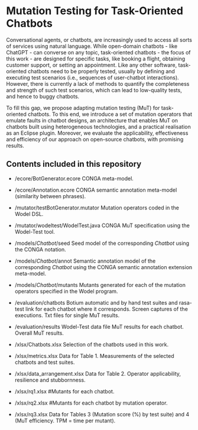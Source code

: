 # Mutation Testing for Task-Oriented Chatbots

Conversational agents, or chatbots, are increasingly used to access all sorts of services using natural language. While open-domain chatbots - like ChatGPT - can converse on any topic, task-oriented chatbots - the focus of this work - are designed for specific tasks, like booking a flight, obtaining customer support, or setting an appointment. Like any other software, task-oriented chatbots need to be properly tested, usually by defining and executing test scenarios (i.e., sequences of user-chatbot interactions). However, there is currently a lack of methods to quantify the completeness and strength of such test scenarios, which can lead to low-quality tests, and hence to buggy chatbots.

To fill this gap, we propose adapting mutation testing (MuT) for task-oriented chatbots. To this end, we introduce a set of mutation operators that emulate faults in chatbot designs, an architecture that enables MuT on chatbots built using heterogeneous technologies, and a practical realisation as an Eclipse plugin. Moreover, we evaluate the applicability, effectiveness and efficiency of our approach on open-source chatbots, with promising results.

## Contents included in this repository

- /ecore/BotGenerator.ecore CONGA meta-model.
- /ecore/Annotation.ecore CONGA semantic annotation meta-model (similarity between phrases).

- /mutator/testBotGenerator.mutator Mutation operators coded in the Wodel DSL. 
- /mutator/wodeltest/WodelTest.java CONGA MuT specification using the Wodel-Test tool. 

- /models/*Chatbot*/seed Seed model of the corresponding *Chatbot* using the CONGA notation.
- /models/*Chatbot*/annot Semantic annotation model of the corresponding *Chatbot* using the CONGA semantic annotation extension meta-model.
- /models/*Chatbot*/mutants Mutants generated for each of the mutation operators specified in the Wodel program.

- /evaluation/chatbots Botium automatic and by hand test suites and rasa-test link for each chatbot where it corresponds. Screen captures of the executions. Txt files for single MuT results.
- /evaluation/results Wodel-Test data file MuT results for each chatbot. Overall MuT results. 

- /xlsx/Chatbots.xlsx Selection of the chatbots used in this work.
- /xlsx/metrics.xlsx Data for Table 1. Measurements of the selected chatbots and test suites. 
- /xlsx/data_arrangement.xlsx Data for Table 2. Operator applicability, resilience and stubbornness. 
- /xlsx/rq1.xlsx #Mutants for each chatbot. 
- /xlsx/rq2.xlsx #Mutants for each chatbot by mutation operator. 
- /xlsx/rq3.xlsx Data for Tables 3 (Mutation score (%) by test suite) and 4 (MuT efficiency. TPM = time per mutant). 


